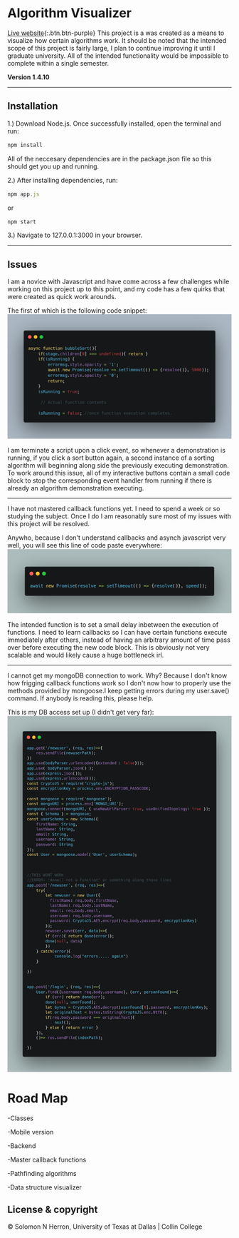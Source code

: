 # Algorithm Visualizer

[Live website](http://sherron-algorithm-visualizer.herokuapp.com/){:.btn.btn-purple}
This project is a was created as a means to visualize how certain algorithms work. It should be noted that the intended scope of this project is fairly large, I plan to continue improving it until I graduate university. All of the intended functionality would be impossible to complete within a single semester. 

**Version 1.4.10**
___
## Installation
1.) Download Node.js. Once successfully installed, open the terminal and run: 
```javascript
npm install
```
All of the neccesary dependencies are in the package.json file so this should get you up and running.

2.) After installing dependencies,  run:
```javascript
npm app.js
```
or
```javascript
npm start
```
3.) Navigate to 127.0.0.1:3000 in your browser.
___
## Issues


I am a novice with Javascript and have come across a few challenges while working on this project up to this point, and my code has a few quirks that were created as quick work arounds.

The first of which is the following code snippet:
![code snippit](/docs/blocking.png)

I am terminate a script upon a click event, so whenever a demonstration is running, if you click a sort button again, a second instance of a sorting algorithm will beginning along side the previously executing demonstration. To work around this issue, all of my interactive buttons contain a small code block to stop the corresponding event handler from running if there is already an algorithm demonstration executing. 
___
I have not mastered callback functions yet. I need to spend a week or so studying the subject. Once I do I am reasonably sure most of my issues with this project will be resolved. 

Anywho, because I don't understand callbacks and asynch javascript very well, you will see this line of code paste everywhere:
![code snippit](/docs/callback.png)

The intended  function is to set a small delay inbetween the execution of functions. I need to learn callbacks so I can have certain functions execute immediately after others, instead of having an arbitrary amount of time pass over before executing the new code block. This is obviously not very scalable and would likely cause a huge bottleneck irl.

___
I cannot get my mongoDB connection to work. Why? Because I don't know how frigging callback functions work so I don't now how to properly use the methods provided by mongoose.I keep getting errors during my user.save() command. If anybody is reading this, please help.

This is my DB access set up (I didn't get very far): 
![code snippit](/docs/brokenLogin.png)

# Road Map
-Classes

-Mobile version

-Backend

-Master callback functions

-Pathfinding algorithms

-Data structure visualizer

## License & copyright
© Solomon N Herron, University of Texas at Dallas | Collin College

